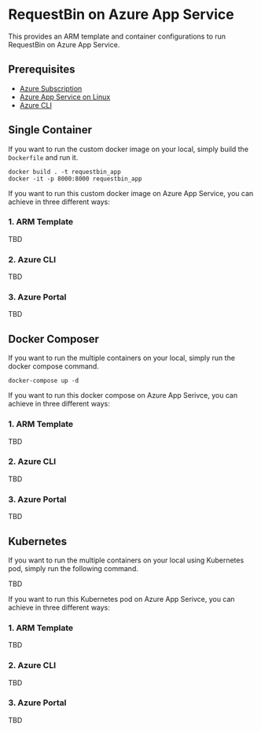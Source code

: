 # RequestBin on Azure App Service #

This provides an ARM template and container configurations to run RequestBin on Azure App Service.


## Prerequisites ##

* [Azure Subscription](https://azure.microsoft.com/en-au/free/)
* [Azure App Service on Linux](https://docs.microsoft.com/en-us/azure/app-service/containers/app-service-linux-intro)
* [Azure CLI](https://docs.microsoft.com/en-us/cli/azure/)


## Single Container ##

If you want to run the custom docker image on your local, simply build the `Dockerfile` and run it.

```docker
docker build . -t requestbin_app
docker -it -p 8000:8000 requestbin_app
```

If you want to run this custom docker image on Azure App Service, you can achieve in three different ways:


### 1. ARM Template ###

TBD


### 2. Azure CLI ###

TBD


### 3. Azure Portal ###

TBD


## Docker Composer ##

If you want to run the multiple containers on your local, simply run the docker compose command.

```docker
docker-compose up -d
```

If you want to run this docker compose on Azure App Serivce, you can achieve in three different ways:


### 1. ARM Template ###

TBD


### 2. Azure CLI ###

TBD


### 3. Azure Portal ###

TBD


## Kubernetes ##

If you want to run the multiple containers on your local using Kubernetes pod, simply run the following command.

TBD

If you want to run this Kubernetes pod on Azure App Serivce, you can achieve in three different ways:


### 1. ARM Template ###

TBD


### 2. Azure CLI ###

TBD


### 3. Azure Portal ###

TBD
